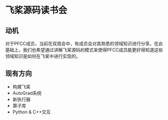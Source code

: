# 飞桨源码读书会

## 动机

对于PFCC成员，当前在双周会中，有成员会对其熟悉的领域知识进行分享。在此基础上，我们也希望通过讲解飞桨源码的模式来使得PFCC成员能更好得知道这些领域知识是如何在飞桨中进行实现的。

## 现有方向

* 构建飞桨
* AutoGrad系统
* 新执行器
* 算子库
* Python & C++交互

